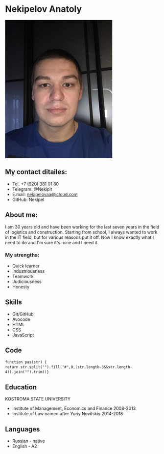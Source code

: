 # Nekipelov Anatoly
![Image](https://raw.githubusercontent.com/Nekipel/rsschool-cv/gh-pages/Avatar-2.jpg "icon")
## My contact ditailes:
* Tel. +7 (920) 381 01 80
* Telegram: @Nekipit
* E.mail: nekipelovaa@icloud.com
* GitHub: Nekipel
## About me:
I am 30 years old and have been working for the last seven years in the field of logistics and construction. Starting from school, I always wanted to work in the IT field, but for various reasons put it off. Now I know exactly what I need to do and I'm sure it's mine and I need it.
### My strengths:
* Quick learner
* Industriousness
* Teamwork
* Judiciousness
* Honesty
## Skills
* Git/GitHub
* Avocode
* HTML
* CSS 
* JavaScript
## Code
```
function pas(str) {
return str.split("").fill("#",0,(str.length-3&&str.length-4)).join("").trim()}
```
## Education
KOSTROMA STATE UNIVERSITY
* Institute of Management, Economics and Finance 2008-2013
* Institute of Law named after Yuriy Novitskiy 2014-2018

## Languages
* Russian - native 
* English - A2 
